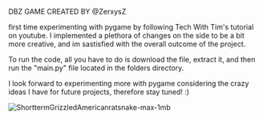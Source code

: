 DBZ GAME CREATED BY @ZerxysZ

first time experimenting with pygame by following Tech With Tim's tutorial on youtube. 
I implemented a plethora of changes on the side to be a bit more creative, and im sastisfied with the overall outcome of the project.


To run the code, all you have to do is download the file, extract it, and then run the "main.py" file located in the folders directory.

I look forward to experimenting more with pygame considering the crazy ideas I have for future projects, therefore stay tuned! :)

![ShorttermGrizzledAmericanratsnake-max-1mb](https://user-images.githubusercontent.com/90399719/236586353-35da3328-46cb-48bd-871c-9f551fef6286.gif)
